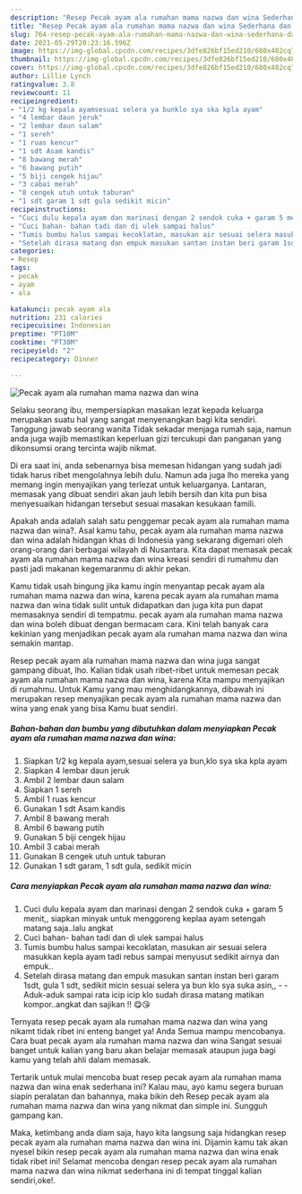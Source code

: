 ```yaml
---
description: "Resep Pecak ayam ala rumahan mama nazwa dan wina Sederhana dan Mudah Dibuat"
title: "Resep Pecak ayam ala rumahan mama nazwa dan wina Sederhana dan Mudah Dibuat"
slug: 764-resep-pecak-ayam-ala-rumahan-mama-nazwa-dan-wina-sederhana-dan-mudah-dibuat
date: 2021-05-29T20:23:16.596Z
image: https://img-global.cpcdn.com/recipes/3dfe826bf15ed210/680x482cq70/pecak-ayam-ala-rumahan-mama-nazwa-dan-wina-foto-resep-utama.jpg
thumbnail: https://img-global.cpcdn.com/recipes/3dfe826bf15ed210/680x482cq70/pecak-ayam-ala-rumahan-mama-nazwa-dan-wina-foto-resep-utama.jpg
cover: https://img-global.cpcdn.com/recipes/3dfe826bf15ed210/680x482cq70/pecak-ayam-ala-rumahan-mama-nazwa-dan-wina-foto-resep-utama.jpg
author: Lillie Lynch
ratingvalue: 3.8
reviewcount: 11
recipeingredient:
- "1/2 kg kepala ayamsesuai selera ya bunklo sya ska kpla ayam"
- "4 lembar daun jeruk"
- "2 lembar daun salam"
- "1 sereh"
- "1 ruas kencur"
- "1 sdt Asam kandis"
- "8 bawang merah"
- "6 bawang putih"
- "5 biji cengek hijau"
- "3 cabai merah"
- "8 cengek utuh untuk taburan"
- "1 sdt garam 1 sdt gula sedikit micin"
recipeinstructions:
- "Cuci dulu kepala ayam dan marinasi dengan 2 sendok cuka + garam 5 menit,, siapkan minyak untuk menggoreng keplaa ayam setengah matang saja..lalu angkat"
- "Cuci bahan- bahan tadi dan di ulek sampai halus"
- "Tumis bumbu halus sampai kecoklatan, masukan air sesuai selera masukkan kepla ayam tadi rebus sampai menyusut sedikit airnya dan empuk.."
- "Setelah dirasa matang dan empuk masukan santan instan beri garam 1sdt, gula 1 sdt, sedikit micin sesuai selera ya bun klo sya suka asin,,   Aduk-aduk sampai rata icip icip klo sudah dirasa matang matikan kompor..angkat dan sajikan !! 😋😘"
categories:
- Resep
tags:
- pecak
- ayam
- ala

katakunci: pecak ayam ala 
nutrition: 231 calories
recipecuisine: Indonesian
preptime: "PT10M"
cooktime: "PT30M"
recipeyield: "2"
recipecategory: Dinner

---
```



![Pecak ayam ala rumahan mama nazwa dan wina](https://img-global.cpcdn.com/recipes/3dfe826bf15ed210/680x482cq70/pecak-ayam-ala-rumahan-mama-nazwa-dan-wina-foto-resep-utama.jpg)

Selaku seorang ibu, mempersiapkan masakan lezat kepada keluarga merupakan suatu hal yang sangat menyenangkan bagi kita sendiri. Tanggung jawab seorang  wanita Tidak sekadar menjaga rumah saja, namun anda juga wajib memastikan keperluan gizi tercukupi dan panganan yang dikonsumsi orang tercinta wajib nikmat.

Di era  saat ini, anda sebenarnya bisa memesan hidangan yang sudah jadi tidak harus ribet mengolahnya lebih dulu. Namun ada juga lho mereka yang memang ingin menyajikan yang terlezat untuk keluarganya. Lantaran, memasak yang dibuat sendiri akan jauh lebih bersih dan kita pun bisa menyesuaikan hidangan tersebut sesuai masakan kesukaan famili. 



Apakah anda adalah salah satu penggemar pecak ayam ala rumahan mama nazwa dan wina?. Asal kamu tahu, pecak ayam ala rumahan mama nazwa dan wina adalah hidangan khas di Indonesia yang sekarang digemari oleh orang-orang dari berbagai wilayah di Nusantara. Kita dapat memasak pecak ayam ala rumahan mama nazwa dan wina kreasi sendiri di rumahmu dan pasti jadi makanan kegemaranmu di akhir pekan.

Kamu tidak usah bingung jika kamu ingin menyantap pecak ayam ala rumahan mama nazwa dan wina, karena pecak ayam ala rumahan mama nazwa dan wina tidak sulit untuk didapatkan dan juga kita pun dapat memasaknya sendiri di tempatmu. pecak ayam ala rumahan mama nazwa dan wina boleh dibuat dengan bermacam cara. Kini telah banyak cara kekinian yang menjadikan pecak ayam ala rumahan mama nazwa dan wina semakin mantap.

Resep pecak ayam ala rumahan mama nazwa dan wina juga sangat gampang dibuat, lho. Kalian tidak usah ribet-ribet untuk memesan pecak ayam ala rumahan mama nazwa dan wina, karena Kita mampu menyajikan di rumahmu. Untuk Kamu yang mau menghidangkannya, dibawah ini merupakan resep menyajikan pecak ayam ala rumahan mama nazwa dan wina yang enak yang bisa Kamu buat sendiri.

<!--inarticleads1-->

##### Bahan-bahan dan bumbu yang dibutuhkan dalam menyiapkan Pecak ayam ala rumahan mama nazwa dan wina:

1. Siapkan 1/2 kg kepala ayam,sesuai selera ya bun,klo sya ska kpla ayam
1. Siapkan 4 lembar daun jeruk
1. Ambil 2 lembar daun salam
1. Siapkan 1 sereh
1. Ambil 1 ruas kencur
1. Gunakan 1 sdt Asam kandis
1. Ambil 8 bawang merah
1. Ambil 6 bawang putih
1. Gunakan 5 biji cengek hijau
1. Ambil 3 cabai merah
1. Gunakan 8 cengek utuh untuk taburan
1. Gunakan 1 sdt garam, 1 sdt gula, sedikit micin




<!--inarticleads2-->

##### Cara menyiapkan Pecak ayam ala rumahan mama nazwa dan wina:

1. Cuci dulu kepala ayam dan marinasi dengan 2 sendok cuka + garam 5 menit,, siapkan minyak untuk menggoreng keplaa ayam setengah matang saja..lalu angkat
1. Cuci bahan- bahan tadi dan di ulek sampai halus
1. Tumis bumbu halus sampai kecoklatan, masukan air sesuai selera masukkan kepla ayam tadi rebus sampai menyusut sedikit airnya dan empuk..
1. Setelah dirasa matang dan empuk masukan santan instan beri garam 1sdt, gula 1 sdt, sedikit micin sesuai selera ya bun klo sya suka asin,,  -  - Aduk-aduk sampai rata icip icip klo sudah dirasa matang matikan kompor..angkat dan sajikan !! 😋😘




Ternyata resep pecak ayam ala rumahan mama nazwa dan wina yang nikamt tidak ribet ini enteng banget ya! Anda Semua mampu mencobanya. Cara buat pecak ayam ala rumahan mama nazwa dan wina Sangat sesuai banget untuk kalian yang baru akan belajar memasak ataupun juga bagi kamu yang telah ahli dalam memasak.

Tertarik untuk mulai mencoba buat resep pecak ayam ala rumahan mama nazwa dan wina enak sederhana ini? Kalau mau, ayo kamu segera buruan siapin peralatan dan bahannya, maka bikin deh Resep pecak ayam ala rumahan mama nazwa dan wina yang nikmat dan simple ini. Sungguh gampang kan. 

Maka, ketimbang anda diam saja, hayo kita langsung saja hidangkan resep pecak ayam ala rumahan mama nazwa dan wina ini. Dijamin kamu tak akan nyesel bikin resep pecak ayam ala rumahan mama nazwa dan wina enak tidak ribet ini! Selamat mencoba dengan resep pecak ayam ala rumahan mama nazwa dan wina nikmat sederhana ini di tempat tinggal kalian sendiri,oke!.

